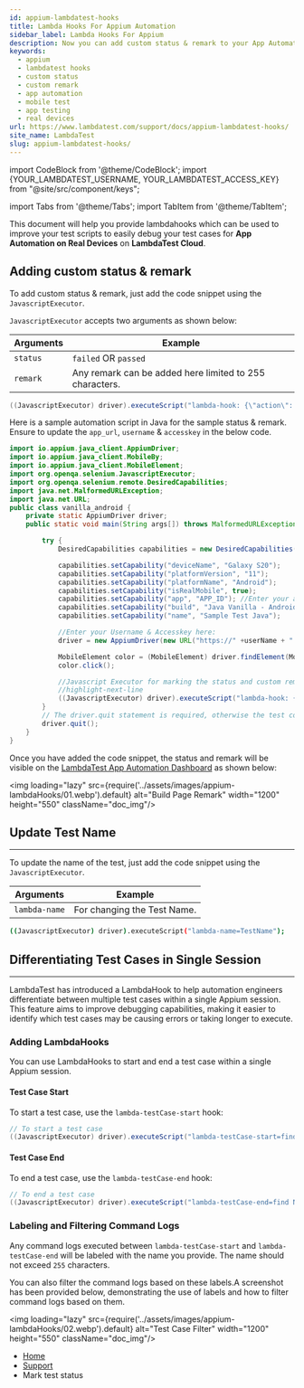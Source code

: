 ```yaml
---
id: appium-lambdatest-hooks
title: Lambda Hooks For Appium Automation
sidebar_label: Lambda Hooks For Appium 
description: Now you can add custom status & remark to your App Automation scripts that you run on LambdaTest.
keywords:
  - appium
  - lambdatest hooks
  - custom status
  - custom remark
  - app automation
  - mobile test
  - app testing
  - real devices
url: https://www.lambdatest.com/support/docs/appium-lambdatest-hooks/
site_name: LambdaTest
slug: appium-lambdatest-hooks/
---
```


<script type="application/ld+json"
      dangerouslySetInnerHTML={{ __html: JSON.stringify({
       "@context": "https://schema.org",
        "@type": "BreadcrumbList",
        "itemListElement": [{
          "@type": "ListItem",
          "position": 1,
          "name": "Home",
          "item": "https://www.lambdatest.com"
        },{
          "@type": "ListItem",
          "position": 2,
          "name": "Support",
          "item": "https://www.lambdatest.com/support/docs/"
        },{
          "@type": "ListItem",
          "position": 3,
          "name": "LambdaTest Hooks for Appium",
          "item": "https://www.lambdatest.com/support/docs/appium-lambdatest-hooks/"
        }]
      })
    }}
></script>

import CodeBlock from '@theme/CodeBlock';
import {YOUR_LAMBDATEST_USERNAME, YOUR_LAMBDATEST_ACCESS_KEY} from "@site/src/component/keys";

import Tabs from '@theme/Tabs';
import TabItem from '@theme/TabItem';



This document will help you provide lambdahooks which can be used to improve your test scripts to easily debug your test cases for **App Automation on Real Devices** on **LambdaTest Cloud**.

## Adding custom status & remark

To add custom status & remark, just add the code snippet using the ```JavascriptExecutor```.

```JavascriptExecutor``` accepts two arguments as shown below:

Arguments | Example
------------- | -----------------------------------------------------------------------------------------
```status``` | ```failed``` OR ```passed```
```remark``` | Any remark can be added here limited to 255 characters.

```java
((JavascriptExecutor) driver).executeScript("lambda-hook: {\"action\": \"setTestStatus\",\"arguments\": {\"status\":\"failed\", \"remark\":\"This is a sample remark for failed test \"}} ");
```

Here is a sample automation script in Java for the sample status & remark. Ensure to update the ```app_url```, ```username``` & ```accesskey``` in the below code.

```java title="android.java"
import io.appium.java_client.AppiumDriver;
import io.appium.java_client.MobileBy;
import io.appium.java_client.MobileElement;
import org.openqa.selenium.JavascriptExecutor;
import org.openqa.selenium.remote.DesiredCapabilities;
import java.net.MalformedURLException;
import java.net.URL;
public class vanilla_android {
    private static AppiumDriver driver;
    public static void main(String args[]) throws MalformedURLException, InterruptedException {

        try {
            DesiredCapabilities capabilities = new DesiredCapabilities();

            capabilities.setCapability("deviceName", "Galaxy S20");
            capabilities.setCapability("platformVersion", "11");
            capabilities.setCapability("platformName", "Android");
            capabilities.setCapability("isRealMobile", true);
            capabilities.setCapability("app", "APP_ID"); //Enter your app url
            capabilities.setCapability("build", "Java Vanilla - Android");
            capabilities.setCapability("name", "Sample Test Java");

            //Enter your Username & Accesskey here:            
            driver = new AppiumDriver(new URL("https://" +userName + ":" + accessKey + "@mobile-hub.lambdatest.com/wd/hub"), capabilities); 

            MobileElement color = (MobileElement) driver.findElement(MobileBy.id("com.lambdatest.proverbial:id/color"));
            color.click();

            //Javascript Executor for marking the status and custom remark.
            //highlight-next-line
            ((JavascriptExecutor) driver).executeScript("lambda-hook: {\"action\": \"setTestStatus\",\"arguments\": {\"status\":\"failed\", \"remark\":\"This is a sample remark for failed test \"}} ");
        }
        // The driver.quit statement is required, otherwise the test continues to execute, leading to a timeout.
        driver.quit();
    }
}
```

Once you have added the code snippet, the status and remark will be visible on the [LambdaTest App Automation Dashboard](https://appautomation.lambdatest.com/build) as shown below:


<img loading="lazy" src={require('../assets/images/appium-lambdaHooks/01.webp').default} alt="Build Page Remark" width="1200" height="550" className="doc_img"/>

## Update Test Name
---

To update the name of the test, just add the code snippet using the ```JavascriptExecutor```.

Arguments | Example
------------- | -----------------------------------------------------------------------------------------
```lambda-name``` | For changing the Test Name.

```bash
((JavascriptExecutor) driver).executeScript("lambda-name=TestName");
```

## Differentiating Test Cases in Single Session
---

LambdaTest has introduced a LambdaHook to help automation engineers differentiate between multiple test cases within a single Appium session. This feature aims to improve debugging capabilities, making it easier to identify which test cases may be causing errors or taking longer to execute.

### Adding LambdaHooks

You can use LambdaHooks to start and end a test case within a single Appium session. 

#### Test Case Start

To start a test case, use the `lambda-testCase-start` hook:

```java
// To start a test case
((JavascriptExecutor) driver).executeScript("lambda-testCase-start=find Name");
```

#### Test Case End

To end a test case, use the `lambda-testCase-end` hook:

```java
// To end a test case
((JavascriptExecutor) driver).executeScript("lambda-testCase-end=find Name");
```

### Labeling and Filtering Command Logs

Any command logs executed between `lambda-testCase-start` and `lambda-testCase-end` will be labeled with the name you provide. The name should not exceed `255` characters. 

You can also filter the command logs based on these labels.A screenshot has been provided below, demonstrating the use of labels and how to filter command logs based on them.

<img loading="lazy" src={require('../assets/images/appium-lambdaHooks/02.webp').default} alt="Test Case Filter" width="1200" height="550" className="doc_img"/>


<nav aria-label="breadcrumbs">
  <ul className="breadcrumbs">
    <li className="breadcrumbs__item">
      <a className="breadcrumbs__link" target="_self" href="https://www.lambdatest.com">
        Home
      </a>
    </li>
    <li className="breadcrumbs__item">
      <a className="breadcrumbs__link" target="_self" href="https://www.lambdatest.com/support/docs/">
        Support
      </a>
    </li>
    <li className="breadcrumbs__item breadcrumbs__item--active">
      <span className="breadcrumbs__link">
      Mark test status</span>
    </li>
  </ul>
</nav>